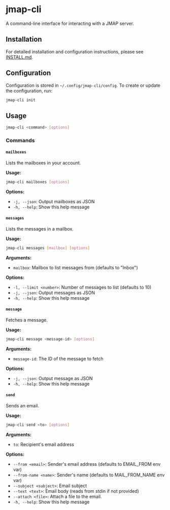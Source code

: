 # jmap-cli

A command-line interface for interacting with a JMAP server.

## Installation

For detailed installation and configuration instructions, please see [INSTALL.md](INSTALL.md).

## Configuration

Configuration is stored in `~/.config/jmap-cli/config`. To create or update the configuration, run:

```bash
jmap-cli init
```

## Usage

```bash
jmap-cli <command> [options]
```

### Commands

#### `mailboxes`

Lists the mailboxes in your account.

**Usage:**

```bash
jmap-cli mailboxes [options]
```

**Options:**

*   `-j, --json`: Output mailboxes as JSON
*   `-h, --help`: Show this help message

#### `messages`

Lists the messages in a mailbox.

**Usage:**

```bash
jmap-cli messages [mailbox] [options]
```

**Arguments:**

*   `mailbox`: Mailbox to list messages from (defaults to "Inbox")

**Options:**

*   `-l, --limit <number>`: Number of messages to list (defaults to 10)
*   `-j, --json`: Output messages as JSON
*   `-h, --help`: Show this help message

#### `message`

Fetches a message.

**Usage:**

```bash
jmap-cli message <message-id> [options]
```

**Arguments:**

*   `message-id`: The ID of the message to fetch

**Options:**

*   `-j, --json`: Output message as JSON
*   `-h, --help`: Show this help message

#### `send`

Sends an email.

**Usage:**

```bash
jmap-cli send <to> [options]
```

**Arguments:**

*   `to`: Recipient's email address

**Options:**

*   `--from <email>`: Sender's email address (defaults to EMAIL_FROM env var)
*   `--from-name <name>`: Sender's name (defaults to MAIL_FROM_NAME env var)
*   `--subject <subject>`: Email subject
*   `--text <text>`: Email body (reads from stdin if not provided)
*   `--attach <file>`: Attach a file to the email.
*   `-h, --help`: Show this help message
